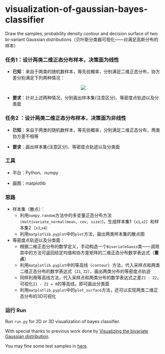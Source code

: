 # visualization-of-gaussian-bayes-classifier
Draw the samples, probability density contour and decision surface of two bi-variant Gaussian distributions（贝叶斯分类器可视化——对满足高斯分布的样本）


### 任务1：设计两类二维正态分布样本，决策面为线性

* **已知**：来自于两类的随机数样本，等先验概率，分别满足二维正态分布，协方差分别满足下列两种情况：

<p align="center">
<img src="http://latex.codecogs.com/svg.latex?\Sigma_{i}=\sigma^{2} I \quad \Sigma_{i}=\Sigma" border="0"/>
</p>

* **要求**：针对上述两种情况，分别画出样本集(注意区分)、等密度点轨迹以及分类面

### 任务2 ：设计两类二维正态分布样本，决策面为非线性

* **已知**：来自于两类的随机数样本，等先验概率，分别满足二维正态分布，两类协方差不相等

* **要求**：画出样本集(注意区分)、等密度点轨迹以及分类面

###  工具

* 平台：Python、numpy

* 画图：matplotlib

  

### 思路

* 样本集（散点）： 
  - 利用`numpy.random`方法中的多变量正态分布方法`(multivariate_normal(mean, cov, size)`)，生成样本集1（`x1`,`x2`）和样本集2（`x3`,`x4`）
  - 利用`matplotlib.pyplot`中的`plot`方法，画出两类样本集的散点图
* 等密度点轨迹以及分类面：
  - 根据二维正态分布的数学定义，手动构造一个`BivariateGauss`类——调用其中的方法可返回给定均值和协方差矩阵的二维正态分布数学表达式（**重点**）
  - 利用`matplotlib.pyplot`中的等高线（`contour`）方法，代入采样点和两类二维正态分布的数学表达式（`Z1`, `Z2`），画出两类分布的等密度点轨迹
  - 同样利用等高线方法，代入采样点和两类分布的数学表达式之差`Z1 - Z2`，可视化`Z1 - Z2 = 0`的等高线，即可画出分类面
  - 利用`matplotlib.pyplot`中的`plot_surface`方法，还可以实现两类二维正态分布的3D可视化


### 运行 Run
Run `run.py` for 2D or 3D visualization of bayes classifier.


With special thanks to previous work done by [Visualizing the bivariate Gaussian distribution](https://scipython.com/blog/visualizing-the-bivariate-gaussian-distribution/).

You may fine some test samples in [here](decision_surface_with_diff_mu_sigma_pairs.md).
